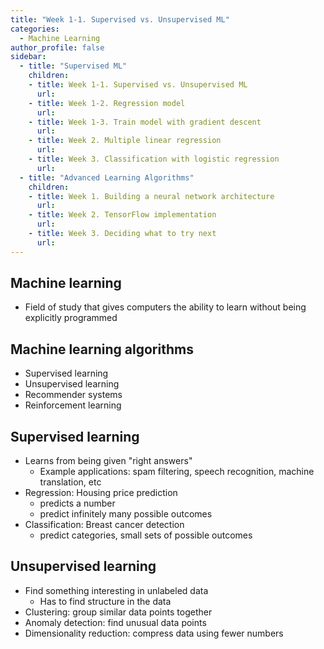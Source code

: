 ```yaml
---
title: "Week 1-1. Supervised vs. Unsupervised ML"
categories:
  - Machine Learning 
author_profile: false
sidebar:
  - title: "Supervised ML"
    children:
    - title: Week 1-1. Supervised vs. Unsupervised ML
      url:
    - title: Week 1-2. Regression model
      url:
    - title: Week 1-3. Train model with gradient descent
      url:
    - title: Week 2. Multiple linear regression
      url:
    - title: Week 3. Classification with logistic regression
      url:
  - title: "Advanced Learning Algorithms"
    children:
    - title: Week 1. Building a neural network architecture
      url:
    - title: Week 2. TensorFlow implementation
      url:
    - title: Week 3. Deciding what to try next
      url:
---
```


## Machine learning
- Field of study that gives computers the ability to learn without being explicitly programmed

## Machine learning algorithms
- Supervised learning
- Unsupervised learning
- Recommender systems
- Reinforcement learning

## Supervised learning
- Learns from being given "right answers"
	- Example applications: spam filtering, speech recognition, machine translation, etc
- Regression: Housing price prediction
	- predicts a number
	- predict infinitely many possible outcomes
- Classification: Breast cancer detection
	- predict categories, small sets of possible outcomes

## Unsupervised learning
- Find something interesting in unlabeled data
	- Has to find structure in the data
- Clustering: group similar data points together
- Anomaly detection: find unusual data points
- Dimensionality reduction: compress data using fewer numbers
